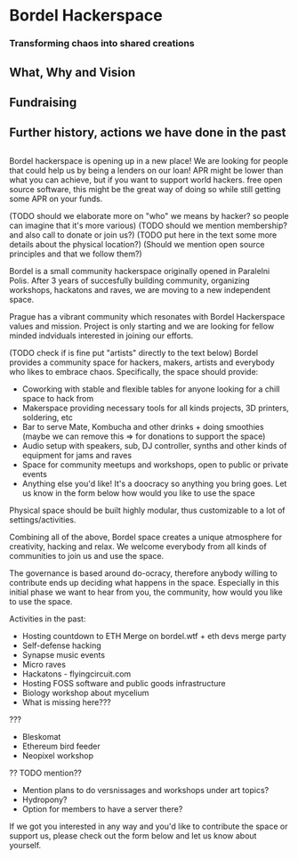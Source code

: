 # Bordel Hackerspace
### Transforming chaos into shared creations

## What, Why and Vision

## Fundraising

## Further history, actions we have done in the past

##

Bordel hackerspace is opening up in a new place! We are looking for people that could help us by being a lenders on our loan! APR might be lower than what you can achieve, but if you want to support world hackers. free open source software, this might be the great way of doing so while still getting some APR on your funds.

(TODO should we elaborate more on "who" we means by hacker? so people can imagine that it's more various)
(TODO should we mention membership? and also call to donate or join us?)
(TODO put here in the text some more details about the physical location?)
(Should we mention open source principles and that we follow them?)

Bordel is a small community hackerspace originally opened in Paralelni Polis. After 3 years of succesfully building
community, organizing workshops, hackatons and raves, we are moving to a new independent space.

Prague has a vibrant community which resonates with Bordel Hackerspace values and mission. Project is only
starting and we are looking for fellow minded indviduals interested in joining our efforts.

(TODO check if is fine put "artists" directly to the text below)
Bordel provides a community space for hackers, makers, artists and everybody who likes to embrace chaos. Specifically, the space should provide:
- Coworking with stable and flexible tables for anyone looking for a chill space to hack from
- Makerspace providing necessary tools for all kinds projects, 3D printers, soldering, etc
- Bar to serve Mate, Kombucha and other drinks + doing smoothies (maybe we can remove this => for donations to support the space)
- Audio setup with speakers, sub, DJ controller, synths and other kinds of equipment for jams and raves
- Space for community meetups and workshops, open to public or private events
- Anything else you'd like! It's a doocracy so anything you bring goes. Let us know in the form below how would you like to use the space

Physical space should be built highly modular, thus customizable to a lot of settings/activities.

Combining all of the above, Bordel space creates a unique atmosphere for creativity, hacking and relax. We
welcome everybody from all kinds of communities to join us and use the space.

The governance is based around do-ocracy, therefore anybody willing to contribute ends up deciding what
happens in the space. Especially in this initial phase we want to hear from you, the community, how would
you like to use the space.

Activities in the past:
- Hosting countdown to ETH Merge on bordel.wtf + eth devs merge party
- Self-defense hacking
- Synapse music events
- Micro raves
- Hackatons - flyingcircuit.com
- Hosting FOSS software and public goods infrastructure
- Biology workshop about mycelium
- What is missing here???

???
- Bleskomat
- Ethereum bird feeder
- Neopixel workshop

?? TODO mention??
- Mention plans to do versnissages and workshops under art topics?
- Hydropony?
- Option for members to have a server there?

If we got you interested in any way and you'd like to contribute the space or support us, please check out
the form below and let us know about yourself.
